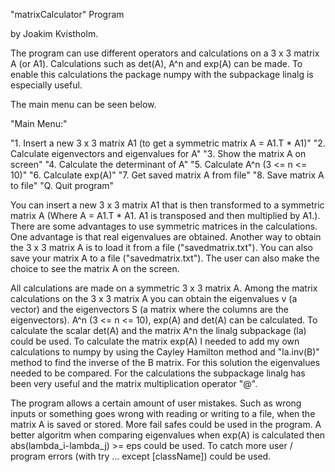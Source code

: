 
"matrixCalculator" Program

by Joakim Kvistholm.

The program can use different operators and calculations on a 3 x 3 matrix A
(or A1). Calculations such as det(A), A^n and exp(A) can be made. To enable this 
calculations the package numpy with the subpackage linalg is especially useful.

The main menu can be seen below.

"Main Menu:"

"1. Insert a new 3 x 3 matrix  A1 (to get a symmetric matrix A = A1.T * A1)"
"2. Calculate eigenvectors and eigenvalues for A"
"3. Show the matrix A on screen"
"4. Calculate the determinant of A"
"5. Calculate A^n (3 <= n <= 10)"
"6. Calculate exp(A)"
"7. Get saved matrix A from file"
"8. Save matrix A to file"
"Q. Quit program"

You can insert a new 3 x 3 matrix A1 that is then transformed to a symmetric
matrix A (Where A = A1.T * A1. A1 is transposed and then multiplied by A1.).
There are some advantages to use symmetric matrices in the calculations. One
advantage is that real eigenvalues are obtained. Another way to obtain the
3 x 3 matrix A is to load it from a file ("savedmatrix.txt"). You can also
save your matrix A to a file ("savedmatrix.txt"). The user can also make the 
choice to see the matrix A on the screen.

All calculations are made on a symmetric 3 x 3 matrix A. Among the matrix calculations 
on the 3 x 3 matrix A you can obtain the eigenvalues v (a vector) and the eigenvectors 
S (a matrix where the columns are the eigenvectors). A^n (3 <= n <= 10), exp(A) and 
det(A) can be calculated. To calculate the scalar det(A) and the matrix A^n the linalg 
subpackage (la) could be used. To calculate the matrix exp(A) I needed to add my own 
calculations to numpy by using the Cayley Hamilton method and "la.inv(B)" method to 
find the inverse of the B matrix. For this solution the eigenvalues needed to be 
compared. For the calculations the subpackage linalg has been very useful and the 
matrix multiplication operator "@".

The program allows a certain amount of user mistakes. Such as wrong inputs or something
goes wrong with reading or writing to a file, when the matrix A is saved or stored.
More fail safes could be used in the program. A better algoritm when comparing
eigenvalues when exp(A) is calculated then abs(lambda_i-lambda_j) >= eps could be used.
To catch more user / program errors (with try ... except [className]) could be used.
